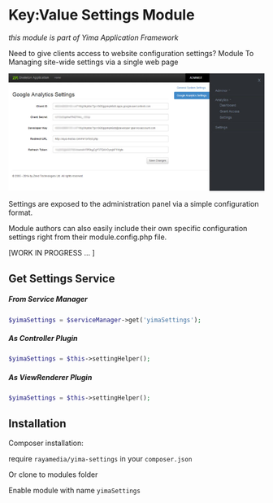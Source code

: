 Key:Value Settings Module
=========

*this module is part of Yima Application Framework*

Need to give clients access to website configuration settings?
Module To Managing site-wide settings via a single web page

![yimaSettings example screenshot](https://raw.githubusercontent.com/YiMAproject/yimaSettings/master/screenshot.jpg)

Settings are exposed to the administration panel via a simple configuration format.

Module authors can also easily include their own specific configuration settings right from their module.config.php file.

[WORK IN PROGRESS ... ]

Get Settings Service
------------

##### From Service Manager
```php
$yimaSettings = $serviceManager->get('yimaSettings');
```

##### As Controller Plugin
```php
$yimaSettings = $this->settingHelper();
```

##### As ViewRenderer Plugin
```php
$yimaSettings = $this->settingHelper();
```

Installation 
-----------

Composer installation:

require ```rayamedia/yima-settings``` in your ```composer.json```

Or clone to modules folder

Enable module with name ```yimaSettings```